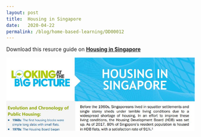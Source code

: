 ```yaml
---
layout: post
title:  Housing in Singapore
date:   2020-04-22
permalink: /blog/home-based-learning/DD00012
---
```


Download this resurce guide on **[Housing in Singapore](/infographic/BigPicture_Housing-in-Singapore.pdf)**

![](../../../images/Housing-in-Singapore.JPG)
